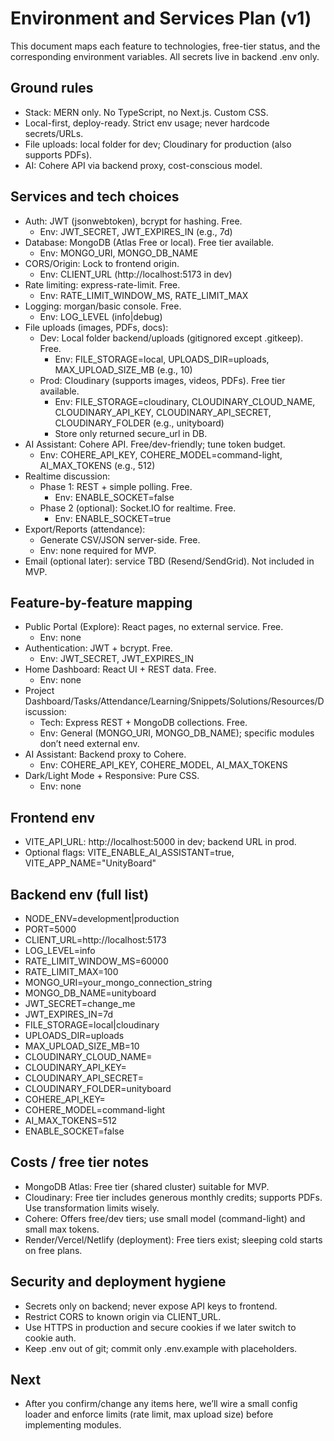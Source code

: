 # Environment and Services Plan (v1)

This document maps each feature to technologies, free-tier status, and the corresponding environment variables. All secrets live in backend .env only.

## Ground rules
- Stack: MERN only. No TypeScript, no Next.js. Custom CSS.
- Local-first, deploy-ready. Strict env usage; never hardcode secrets/URLs.
- File uploads: local folder for dev; Cloudinary for production (also supports PDFs).
- AI: Cohere API via backend proxy, cost-conscious model.

## Services and tech choices

- Auth: JWT (jsonwebtoken), bcrypt for hashing. Free.
  - Env: JWT_SECRET, JWT_EXPIRES_IN (e.g., 7d)
- Database: MongoDB (Atlas Free or local). Free tier available.
  - Env: MONGO_URI, MONGO_DB_NAME
- CORS/Origin: Lock to frontend origin.
  - Env: CLIENT_URL (http://localhost:5173 in dev)
- Rate limiting: express-rate-limit. Free.
  - Env: RATE_LIMIT_WINDOW_MS, RATE_LIMIT_MAX
- Logging: morgan/basic console. Free.
  - Env: LOG_LEVEL (info|debug)
- File uploads (images, PDFs, docs):
  - Dev: Local folder backend/uploads (gitignored except .gitkeep). Free.
    - Env: FILE_STORAGE=local, UPLOADS_DIR=uploads, MAX_UPLOAD_SIZE_MB (e.g., 10)
  - Prod: Cloudinary (supports images, videos, PDFs). Free tier available.
    - Env: FILE_STORAGE=cloudinary, CLOUDINARY_CLOUD_NAME, CLOUDINARY_API_KEY, CLOUDINARY_API_SECRET, CLOUDINARY_FOLDER (e.g., unityboard)
    - Store only returned secure_url in DB.
- AI Assistant: Cohere API. Free/dev-friendly; tune token budget.
  - Env: COHERE_API_KEY, COHERE_MODEL=command-light, AI_MAX_TOKENS (e.g., 512)
- Realtime discussion:
  - Phase 1: REST + simple polling. Free.
    - Env: ENABLE_SOCKET=false
  - Phase 2 (optional): Socket.IO for realtime. Free.
    - Env: ENABLE_SOCKET=true
- Export/Reports (attendance):
  - Generate CSV/JSON server-side. Free.
  - Env: none required for MVP.
- Email (optional later): service TBD (Resend/SendGrid). Not included in MVP.

## Feature-by-feature mapping

- Public Portal (Explore): React pages, no external service. Free.
  - Env: none
- Authentication: JWT + bcrypt. Free.
  - Env: JWT_SECRET, JWT_EXPIRES_IN
- Home Dashboard: React UI + REST data. Free.
  - Env: none
- Project Dashboard/Tasks/Attendance/Learning/Snippets/Solutions/Resources/Discussion:
  - Tech: Express REST + MongoDB collections. Free.
  - Env: General (MONGO_URI, MONGO_DB_NAME); specific modules don’t need external env.
- AI Assistant: Backend proxy to Cohere.
  - Env: COHERE_API_KEY, COHERE_MODEL, AI_MAX_TOKENS
- Dark/Light Mode + Responsive: Pure CSS.
  - Env: none

## Frontend env
- VITE_API_URL: http://localhost:5000 in dev; backend URL in prod.
- Optional flags: VITE_ENABLE_AI_ASSISTANT=true, VITE_APP_NAME="UnityBoard"

## Backend env (full list)
- NODE_ENV=development|production
- PORT=5000
- CLIENT_URL=http://localhost:5173
- LOG_LEVEL=info
- RATE_LIMIT_WINDOW_MS=60000
- RATE_LIMIT_MAX=100
- MONGO_URI=your_mongo_connection_string
- MONGO_DB_NAME=unityboard
- JWT_SECRET=change_me
- JWT_EXPIRES_IN=7d
- FILE_STORAGE=local|cloudinary
- UPLOADS_DIR=uploads
- MAX_UPLOAD_SIZE_MB=10
- CLOUDINARY_CLOUD_NAME=
- CLOUDINARY_API_KEY=
- CLOUDINARY_API_SECRET=
- CLOUDINARY_FOLDER=unityboard
- COHERE_API_KEY=
- COHERE_MODEL=command-light
- AI_MAX_TOKENS=512
- ENABLE_SOCKET=false

## Costs / free tier notes
- MongoDB Atlas: Free tier (shared cluster) suitable for MVP.
- Cloudinary: Free tier includes generous monthly credits; supports PDFs. Use transformation limits wisely.
- Cohere: Offers free/dev tiers; use small model (command-light) and small max tokens.
- Render/Vercel/Netlify (deployment): Free tiers exist; sleeping cold starts on free plans.

## Security and deployment hygiene
- Secrets only on backend; never expose API keys to frontend.
- Restrict CORS to known origin via CLIENT_URL.
- Use HTTPS in production and secure cookies if we later switch to cookie auth.
- Keep .env out of git; commit only .env.example with placeholders.

## Next
- After you confirm/change any items here, we’ll wire a small config loader and enforce limits (rate limit, max upload size) before implementing modules.

